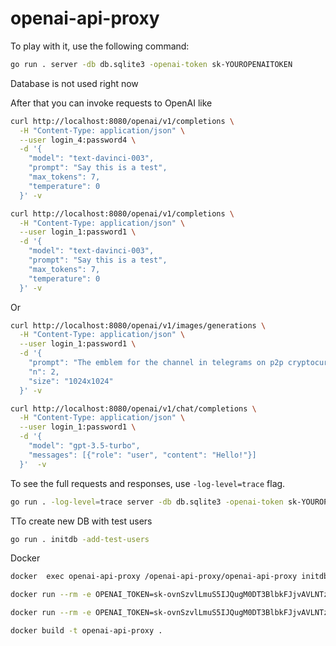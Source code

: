 # openai-api-proxy

To play with it, use the following command:

```bash
go run . server -db db.sqlite3 -openai-token sk-YOUROPENAITOKEN
```

Database is not used right now

After that you can invoke requests to OpenAI like

```bash
curl http://localhost:8080/openai/v1/completions \
  -H "Content-Type: application/json" \
  --user login_4:password4 \
  -d '{
    "model": "text-davinci-003",
    "prompt": "Say this is a test",
    "max_tokens": 7,
    "temperature": 0
  }' -v
```



```bash
curl http://localhost:8080/openai/v1/completions \
  -H "Content-Type: application/json" \
  --user login_1:password1 \
  -d '{
    "model": "text-davinci-003",
    "prompt": "Say this is a test",
    "max_tokens": 7,
    "temperature": 0
  }' -v
```

Or 

```bash
curl http://localhost:8080/openai/v1/images/generations \
  -H "Content-Type: application/json" \
  --user login_1:password1 \
  -d '{
    "prompt": "The emblem for the channel in telegrams on p2p cryptocurrency arbitration",
    "n": 2,
    "size": "1024x1024"
  }' -v
```

```bash
curl http://localhost:8080/openai/v1/chat/completions \
  -H "Content-Type: application/json" \
  --user login_1:password1 \
  -d '{
    "model": "gpt-3.5-turbo",                                                                                         
    "messages": [{"role": "user", "content": "Hello!"}]
  }'  -v
```

To see the full requests and responses, use `-log-level=trace` flag.

```bash
go run . -log-level=trace server -db db.sqlite3 -openai-token sk-YOUROPENAITOKEN
```

TTo create new DB with test users

```bash
go run . initdb -add-test-users
```

Docker
```bash
docker  exec openai-api-proxy /openai-api-proxy/openai-api-proxy initdb -db-location /data/sqlite3.db -add-test-users 

docker run --rm -e OPENAI_TOKEN=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 -p 8080:8080 -v openai-api-proxy-volume:/data --name openai-api-proxy openai-api-proxy

docker run --rm -e OPENAI_TOKEN=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 -p 8080:8080 openai-api-proxy

docker build -t openai-api-proxy .  
```
